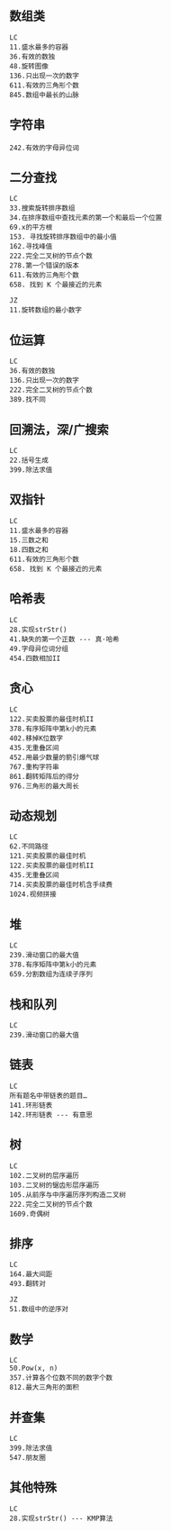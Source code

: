## 数组类
```text
LC
11.盛水最多的容器
36.有效的数独
48.旋转图像
136.只出现一次的数字
611.有效的三角形个数
845.数组中最长的山脉
```

## 字符串
```text
242.有效的字母异位词
```

## 二分查找
```text
LC
33.搜索旋转排序数组
34.在排序数组中查找元素的第一个和最后一个位置
69.x的平方根
153. 寻找旋转排序数组中的最小值
162.寻找峰值
222.完全二叉树的节点个数
278.第一个错误的版本
611.有效的三角形个数
658. 找到 K 个最接近的元素

JZ
11.旋转数组的最小数字
```

## 位运算
```text
LC
36.有效的数独
136.只出现一次的数字
222.完全二叉树的节点个数
389.找不同
```

## 回溯法，深/广搜索
```text
LC
22.括号生成
399.除法求值
```

## 双指针
```text
LC
11.盛水最多的容器
15.三数之和
18.四数之和
611.有效的三角形个数
658. 找到 K 个最接近的元素
```

## 哈希表
```text
LC
28.实现strStr()
41.缺失的第一个正数 --- 真·哈希
49.字母异位词分组
454.四数相加II
```

## 贪心
```text
LC
122.买卖股票的最佳时机II
378.有序矩阵中第k小的元素
402.移掉K位数字
435.无重叠区间
452.用最少数量的箭引爆气球
767.重构字符串
861.翻转矩阵后的得分
976.三角形的最大周长
```

## 动态规划
```text
LC
62.不同路径
121.买卖股票的最佳时机
122.买卖股票的最佳时机II
435.无重叠区间
714.买卖股票的最佳时机含手续费 
1024.视频拼接
```

## 堆
```text
LC
239.滑动窗口的最大值
378.有序矩阵中第k小的元素
659.分割数组为连续子序列
```

## 栈和队列
```text
LC
239.滑动窗口的最大值
```

## 链表
```text
LC
所有题名中带链表的题目…
141.环形链表
142.环形链表 --- 有意思
```


## 树
```text
LC
102.二叉树的层序遍历
103.二叉树的锯齿形层序遍历
105.从前序与中序遍历序列构造二叉树
222.完全二叉树的节点个数
1609.奇偶树
```

## 排序
```text
LC
164.最大间距
493.翻转对

JZ
51.数组中的逆序对
```

## 数学
```text
LC
50.Pow(x, n)
357.计算各个位数不同的数字个数
812.最大三角形的面积
```

## 并查集
```text
LC
399.除法求值
547.朋友圈
```


## 其他特殊
```text
LC
28.实现strStr() --- KMP算法
```
